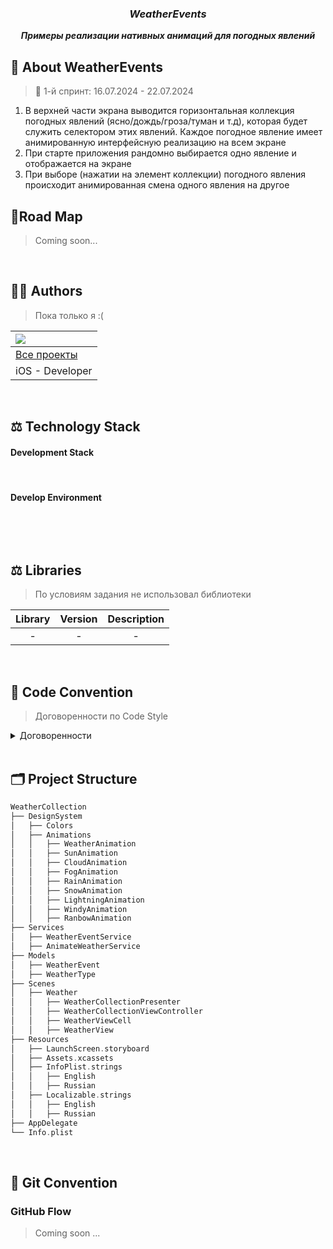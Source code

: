 <div align="center">

### _**WeatherEvents**_
_**Примеры реализации нативных анимаций для погодных явлений**_
 </div>


## 🌠 About WeatherEvents
> 📅 1-й спринт: 16.07.2024 - 22.07.2024

1. В верхней части экрана выводится горизонтальная коллекция погодных явлений (ясно/дождь/гроза/туман и т.д), которая будет служить селектором этих явлений. Каждое погодное явление имеет анимированную интерфейсную реализацию на всем экране
2. При старте приложения рандомно выбирается одно явление и отображается на экране
3. При выборе (нажатии на элемент коллекции) погодного явления происходит анимированная смена одного явления на другое
   <br>

## 🎈Road Map
> Coming soon...
<br>

## 🧑‍💻 Authors
>  Пока только я :(

| ![](https://tenor.com/ru/view/sad-pablo-lonely-alone-gif-12928789.gif)
|:--------------------------------------------------------------------------|
| [Все проекты](https://github.com/wonsarc?tab=projects)                    |
| iOS - Developer                                                           |
<br>

## ⚖️ Technology Stack
#### Development Stack

<img src="https://img.shields.io/badge/iOS-000000?style=flat-square&logo=iOS&logoColor=white" alt=""/> <img src="https://img.shields.io/badge/Swift-F05138?style=flat-square&logo=Swift&logoColor=white" alt=""/> <img src="https://img.shields.io/badge/UIKit-2396F3?style=flat-square&logo=UIKit&logoColor=white" alt=""/>

#### Develop Environment

<img src="https://img.shields.io/badge/iOS-14.7-000000?style=flat-square&logo=iOS&logoColor=white" alt=""/> <img src="https://img.shields.io/badge/Xcode-15.4-147EFB?style=flat-square&logo=Xcode&logoColor=white" alt=""/> 

<br>

## ⚖️ Libraries
>  По условиям задания не использовал библиотеки

| Library | Version | Description |
|:-------:|:-------:|:-----------:|
|    -    |    -    |      -      |
<br>

## 📕 Code Convention
> Договоренности по Code Style
<details>
<summary> Договоренности </summary>
<div>

### Отступы
- Для отступов используем табуляцию
- При вводе двоеточия (`:`) оставляем пробел только справа от двоеточия
    ```
    let names: [String: String]?
    ```

### Разрыв строки
- Длинный вызов функции переносим по имени параметра

    ```
        self.init(
            red: CGFloat((hex & 0xFF0000) >> 16) / 255.0,
            green: CGFloat((hex & 0x00FF00) >> 8) / 255.0,
            blue: CGFloat(hex & 0x0000FF) / 255.0,
            alpha: alpha
        )
    ```

### Пустые строки
- Все файлы заканчиваются пустой строкой
- Пустая строка до и после MARK

    ```
  final class WeatherEventService: WeatherEventServiceProtocol {

    // MARK: - Private Properties

    private lazy var events: [WeatherEvent] = {
        WeatherEventService.createEvents()
    }()
    ```

### Импорт
- Импортируемые модули сортируются в алфавитном порядке
- Сначала импортируем встроенный фреймворк, а затем сторонний, разделенный пустыми строками
- Импорт сводится к минимуму. Например, UIKit включает Foundation

```
import UIKit

import ProgressHUD
import YandexMobileMetrica
```

### Классы и структуры

- Используем верхний регистр для имен классов и структур
- Назвиние класса без префикса Prefix

**Пример:**

    ```swift
    class SomeClass {
      // class definition goes here
    }
    
    struct SomeStructure {
      // structure definition goes here
    }
    ```

### Функция

- Используем нижний регистр для имен функций
- Не ставим "get" перед именем функции

  **Пример:**

    ```swift
    func changeAnimation(to view: WeatherViewProtocol?)
    ```

### Переменные

- Используем нижний регистр для имен переменных

  **Пример:**

    ```
    var maximumNumberOfLines = 2
    ```

### Константы

- Используем нижний регистр для имен констант

  **Пример:**

    ```
    let maximumNumberOfLines = 3
    ```

### Перечисление
- Используем верхний регистр для названия **enum**
- Используем верхний регистр для названия **case**

  **Пример:**

    ```
    enum Type {
      case .snow
      case .sun
    }
    ```
## Комментарии

- Используем "/// ", чтобы оставлять комментарии для документации
    ```
    /// Weather Colors
    static let rainColor = UIColor(hex: 0xCBE1EE)
    static let sunColor = UIColor(hex: 0xFAC555)
    ```

- Используем // MARK: - для разделения кода в данном порядке:

    ```
  // MARK: - IB Outlets
  
  // MARK: - Public Properties
  
  // MARK: - Private Properties
  
  // MARK: - Initializers
  
  // MARK: - Overrides Methods
  
  // MARK: - IB Actions
  
  // MARK: - Public Methods
  
  // MARK: - Private Methods
    ```

- Классы, которые больше не наследуются, всегда объявляются с ключевым словом "**final**"
- При реализации протокола используем **extension**

  **Пример**:

    ```swift
    final class MyViewController: UIViewController {
      // ...
    }
    
    // MARK: - UITableViewDataSource
    
    extension MyViewController: UITableViewDataSource {
      // ...
    }
    
    // MARK: - UITableViewDelegate
    
    extension MyViewController: UITableViewDelegate {
      // ...
    }
    ```
</div>
</details>
<br>

## 🗂 Project Structure

```swift
WeatherCollection
├── DesignSystem
│   ├── Colors
│   ├── Animations
│   │   ├── WeatherAnimation
│   │   ├── SunAnimation
│   │   ├── CloudAnimation
│   │   ├── FogAnimation
│   │   ├── RainAnimation
│   │   ├── SnowAnimation
│   │   ├── LightningAnimation
│   │   ├── WindyAnimation
│   │   ├── RanbowAnimation
├── Services
│   ├── WeatherEventService
│   ├── AnimateWeatherService
├── Models
│   ├── WeatherEvent
│   ├── WeatherType
├── Scenes
│   ├── Weather
│   │   ├── WeatherCollectionPresenter
│   │   ├── WeatherCollectionViewController
│   │   ├── WeatherViewCell
│   │   ├── WeatherView
├── Resources
│   ├── LaunchScreen.storyboard
│   ├── Assets.xcassets
│   ├── InfoPlist.strings
│   │   ├── English
│   │   ├── Russian
│   ├── Localizable.strings
│   │   ├── English
│   │   ├── Russian
├── AppDelegate
└── Info.plist
```
<br>

## 🔀 Git Convention

### GitHub Flow
> Coming soon ...
